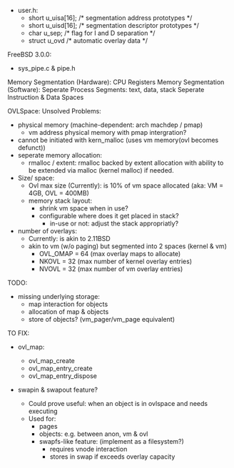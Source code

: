 - user.h:
	- short	u_uisa[16];					/* segmentation address prototypes */
	- short	u_uisd[16];					/* segmentation descriptor prototypes */
	- char	u_sep;						/* flag for I and D separation */
	- struct u_ovd						/* automatic overlay data */

FreeBSD 3.0.0:
- sys_pipe.c & pipe.h

Memory Segmentation (Hardware): CPU Registers
Memory Segmentation (Software):
Seperate Process Segments: text, data, stack
Seperate Instruction & Data Spaces



OVLSpace:
Unsolved Problems:
- physical memory (machine-dependent: arch machdep / pmap)
	- vm address physical memory with pmap intergration?
- cannot be initiated with kern_malloc (uses vm memory(ovl becomes defunct))
- seperate memory allocation: 
	- rmalloc / extent: rmalloc backed by extent allocation with ability to be extended via malloc (kernel malloc) if needed.
- Size/ space: 
	- Ovl max size (Currently): is 10% of vm space allocated (aka: VM = 4GB, OVL = 400MB)
	- memory stack layout:
		- shrink vm space when in use?
		- configurable where does it get placed in stack?
			- in-use or not: adjust the stack appropriatly?
- number of overlays:
	- Currently: is akin to 2.11BSD
	- akin to vm (w/o paging) but segmented into 2 spaces (kernel & vm)
		- OVL_OMAP = 64 (max overlay maps to allocate)
		- NKOVL = 32 (max number of kernel overlay entries)
		- NVOVL = 32 (max number of vm overlay entries)

TODO:
- missing underlying storage: 
	- map interaction for objects
	- allocation of map & objects
	- store of objects? (vm_pager/vm_page equivalent)
	
TO FIX:
- ovl_map:
	- ovl_map_create
	- ovl_map_entry_create
	- ovl_map_entry_dispose

- swapin & swapout feature?
	- Could prove useful: when an object is in ovlspace and needs executing
	- Used for:
		- pages
		- objects: e.g. between anon, vm & ovl
		- swapfs-like feature: (implement as a filesystem?)
			- requires vnode interaction
			- stores in swap if exceeds overlay capacity